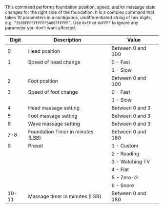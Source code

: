 This command performs foundation position, speed, and/or massage state changes for the right side of the foundation. 
It is a complex command that takes 10 parameters in a contiguous, undifferentiated string of hex digits, 
e.g. `“3500FFFFFFFFFF5A00FFFFFF”`. Use `0xFF` or `0xFFFF` to ignore any parameter you don’t want affected.

| Digit | Description | Value |
| ---- | ---- | ---- |
| 0	| Head position | Between 0 and 100 |
| 1	| Speed of head change | 0 - Fast | 
| | | 1 - Slow |
| 2	| Foot position | Between 0 and 100 |
| 3	| Speed of foot change | 0 - Fast |
| | | 1 - Slow |
| 4	| Head massage setting | Between 0 and 3 |
| 5	| Foot massage setting | Between 0 and 3 |
| 6	| Wave massage setting | Between 0 and 3 |
| 7-8 |	Foundation Timer in minutes (LSB) |Between 0 and 180 |
| 9	| Preset | 1 - Custom |
| | | 2 - Reading |
| | | 3 - Watching TV |
| | | 4 - Flat | 
| | | 5 - Zero-G | 
| | | 6 - Snore |
| 10-11	| Massage timer in minutes (LSB) | Between 0 and 180 |

 